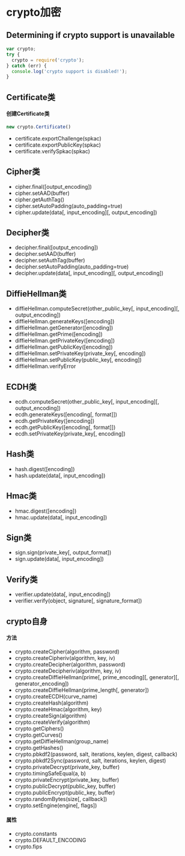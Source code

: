 # crypto加密

## Determining if crypto support is unavailable
```js
var crypto;
try {
  crypto = require('crypto');
} catch (err) {
  console.log('crypto support is disabled!');
}
```
## Certificate类
#### 创建Certificate类
```js
new crypto.Certificate()
```
- certificate.exportChallenge(spkac)
- certificate.exportPublicKey(spkac)
- certificate.verifySpkac(spkac)
## Cipher类
- cipher.final([output_encoding])
- cipher.setAAD(buffer)
- cipher.getAuthTag()
- cipher.setAutoPadding(auto_padding=true)
- cipher.update(data[, input_encoding][, output_encoding])
## Decipher类
- decipher.final([output_encoding])
- decipher.setAAD(buffer)
- decipher.setAuthTag(buffer)
- decipher.setAutoPadding(auto_padding=true)
- decipher.update(data[, input_encoding][, output_encoding])
## DiffieHellman类
- diffieHellman.computeSecret(other_public_key[, input_encoding][, output_encoding])
- diffieHellman.generateKeys([encoding])
- diffieHellman.getGenerator([encoding])
- diffieHellman.getPrime([encoding])
- diffieHellman.getPrivateKey([encoding])
- diffieHellman.getPublicKey([encoding])
- diffieHellman.setPrivateKey(private_key[, encoding])
- diffieHellman.setPublicKey(public_key[, encoding])
- diffieHellman.verifyError
## ECDH类
- ecdh.computeSecret(other_public_key[, input_encoding][, output_encoding])
- ecdh.generateKeys([encoding[, format]])
- ecdh.getPrivateKey([encoding])
- ecdh.getPublicKey([encoding[, format]])
- ecdh.setPrivateKey(private_key[, encoding])
## Hash类
- hash.digest([encoding])
- hash.update(data[, input_encoding])
## Hmac类
- hmac.digest([encoding])
- hmac.update(data[, input_encoding])
## Sign类
- sign.sign(private_key[, output_format])
- sign.update(data[, input_encoding])
## Verify类
- verifier.update(data[, input_encoding])
- verifier.verify(object, signature[, signature_format])

## crypto自身
#### 方法
- crypto.createCipher(algorithm, password)
- crypto.createCipheriv(algorithm, key, iv)
- crypto.createDecipher(algorithm, password)
- crypto.createDecipheriv(algorithm, key, iv)
- crypto.createDiffieHellman(prime[, prime_encoding][, generator][, generator_encoding])
- crypto.createDiffieHellman(prime_length[, generator])
- crypto.createECDH(curve_name)
- crypto.createHash(algorithm)
- crypto.createHmac(algorithm, key)
- crypto.createSign(algorithm)
- crypto.createVerify(algorithm)
- crypto.getCiphers()
- crypto.getCurves()
- crypto.getDiffieHellman(group_name)
- crypto.getHashes()
- crypto.pbkdf2(password, salt, iterations, keylen, digest, callback)
- crypto.pbkdf2Sync(password, salt, iterations, keylen, digest)
- crypto.privateDecrypt(private_key, buffer)
- crypto.timingSafeEqual(a, b)
- crypto.privateEncrypt(private_key, buffer)
- crypto.publicDecrypt(public_key, buffer)
- crypto.publicEncrypt(public_key, buffer)
- crypto.randomBytes(size[, callback])
- crypto.setEngine(engine[, flags])
#### 属性
- crypto.constants
- crypto.DEFAULT_ENCODING
- crypto.fips
